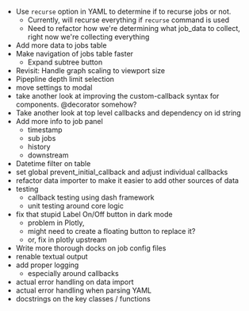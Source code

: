 * Use `recurse` option in YAML to determine if to recurse jobs or not.
  * Currently, will recurse everything if `recurse` command is used
  * Need to refactor how we're determining what job_data to collect, right now we're collecting everything
* Add more data to jobs table
* Make navigation of jobs table faster
  * Expand subtree button
* Revisit: Handle graph scaling to viewport size
* Pipepline depth limit selection
* move settings to modal
* take another look at improving the custom-callback syntax for components. @decorator somehow?
* Take another look at top level callbacks and dependency on id string
* Add more info to job panel
  * timestamp
  * sub jobs
  * history
  * downstream
* Datetime filter on table
* set global prevent_initial_callback and adjust individual callbacks
* refactor data importer to make it easier to add other sources of data
* testing
  * callback testing using dash framework
  * unit testing around core logic
* fix that stupid Label On/Off button in dark mode
  * problem in Plotly, 
  * might need to create a floating button to replace it?
  * or, fix in plotly upstream
* Write more thorough docks on job config files
* renable textual output
* add proper logging
  * especially around callbacks
* actual error handling on data import
* actual error handling when parsing YAML
* docstrings on the key classes / functions